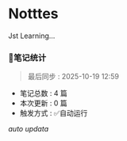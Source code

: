 # Notttes
Jst Learning...







### 🚀笔记统计
> 最后同步 : 2025-10-19 12:59

- 笔记总数 : 4 篇
- 本次更新 : 0 篇
- 触发方式 : ✅自动运行

*auto updata*
